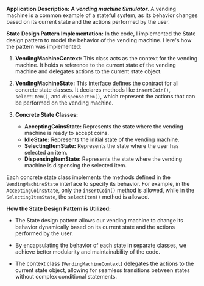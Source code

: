**Application Description:**
***A vending machine Simulator***.
 A vending machine is a common example of a stateful system, as its behavior changes based on its current state and the actions performed by the user.

**State Design Pattern Implementation:**
In the code, I implemented the State design pattern to model the behavior of the vending machine. Here's how the pattern was implemented:

1. **VendingMachineContext:** This class acts as the context for the vending machine. It holds a reference to the current state of the vending machine and delegates actions to the current state object.

2. **VendingMachineState:** This interface defines the contract for all concrete state classes. It declares methods like `insertCoin()`, `selectItem()`, and `dispenseItem()`, which represent the actions that can be performed on the vending machine.

3. **Concrete State Classes:**
   - **AcceptingCoinsState:** Represents the state where the vending machine is ready to accept coins.
   - **IdleState:** Represents the initial state of the vending machine.
   - **SelectingItemState:** Represents the state where the user has selected an item.
   - **DispensingItemState:** Represents the state where the vending machine is dispensing the selected item.

Each concrete state class implements the methods defined in the `VendingMachineState` interface to specify its behavior. For example, in the `AcceptingCoinsState`, only the `insertCoin()` method is allowed, while in the `SelectingItemState`, the `selectItem()` method is allowed.

**How the State Design Pattern is Utilized:**
- The State design pattern allows our vending machine to change its behavior dynamically based on its current state and the actions performed by the user.

- By encapsulating the behavior of each state in separate classes, we achieve better modularity and maintainability of the code.
- The context class (`VendingMachineContext`) delegates the actions to the current state object, allowing for seamless transitions between states without complex conditional statements.

